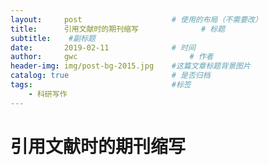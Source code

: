 ```yaml
---
layout:     post   				    # 使用的布局（不需要改）
title:      引用文献时的期刊缩写 				# 标题 
subtitle:    #副标题
date:       2019-02-11 				# 时间
author:     gwc 						# 作者
header-img: img/post-bg-2015.jpg 	#这篇文章标题背景图片
catalog: true 						# 是否归档
tags:								#标签
    - 科研写作
---
```


# 引用文献时的期刊缩写

[](https://www.ncbi.nlm.nih.gov/nlmcatalog/journals)





